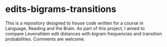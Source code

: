 # edits-bigrams-transitions
This is a repository designed to house code written for a course in Language, Reading and the Brain. As part of this project, I aimed to compare Levenshtein edit distances with bigram frequencies and transition probabilities. Comments are welcome.
